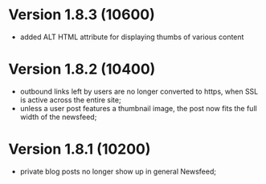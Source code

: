 # Version 1.8.3 (10600)
- added ALT HTML attribute for displaying thumbs of various content

# Version 1.8.2 (10400)
- outbound links left by users are no longer converted to https, when SSL is active across the entire site;
- unless a user post features a thumbnail image, the post now fits the full width of the newsfeed;

# Version 1.8.1 (10200)
- private blog posts no longer show up in general Newsfeed;